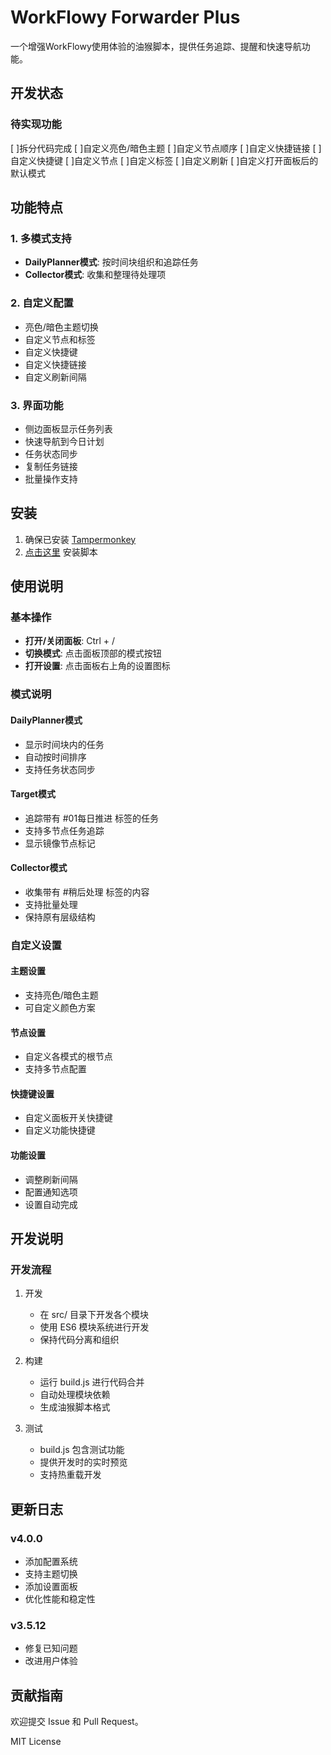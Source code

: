 # WorkFlowy Forwarder Plus

一个增强WorkFlowy使用体验的油猴脚本，提供任务追踪、提醒和快速导航功能。

## 开发状态


### 待实现功能
[ ]拆分代码完成
[ ]自定义亮色/暗色主题
[ ]自定义节点顺序
[ ]自定义快捷链接
[ ]自定义快捷键
[ ]自定义节点
[ ]自定义标签
[ ]自定义刷新
[ ]自定义打开面板后的默认模式

## 功能特点

### 1. 多模式支持
- **DailyPlanner模式**: 按时间块组织和追踪任务
- **Collector模式**: 收集和整理待处理项

### 2. 自定义配置
- 亮色/暗色主题切换
- 自定义节点和标签
- 自定义快捷键
- 自定义快捷链接
- 自定义刷新间隔

### 3. 界面功能
- 侧边面板显示任务列表
- 快速导航到今日计划
- 任务状态同步
- 复制任务链接
- 批量操作支持

## 安装

1. 确保已安装 [Tampermonkey](https://www.tampermonkey.net/)
2. [点击这里](${GITHUB_URLS.raw}) 安装脚本

## 使用说明

### 基本操作
- **打开/关闭面板**: Ctrl + /
- **切换模式**: 点击面板顶部的模式按钮
- **打开设置**: 点击面板右上角的设置图标

### 模式说明

#### DailyPlanner模式
- 显示时间块内的任务
- 自动按时间排序
- 支持任务状态同步

#### Target模式
- 追踪带有 #01每日推进 标签的任务
- 支持多节点任务追踪
- 显示镜像节点标记

#### Collector模式
- 收集带有 #稍后处理 标签的内容
- 支持批量处理
- 保持原有层级结构

### 自定义设置

#### 主题设置
- 支持亮色/暗色主题
- 可自定义颜色方案

#### 节点设置
- 自定义各模式的根节点
- 支持多节点配置

#### 快捷键设置
- 自定义面板开关快捷键
- 自定义功能快捷键

#### 功能设置
- 调整刷新间隔
- 配置通知选项
- 设置自动完成

## 开发说明

### 开发流程
1. 开发
   - 在 src/ 目录下开发各个模块
   - 使用 ES6 模块系统进行开发
   - 保持代码分离和组织

2. 构建
   - 运行 build.js 进行代码合并
   - 自动处理模块依赖
   - 生成油猴脚本格式

3. 测试
   - build.js 包含测试功能
   - 提供开发时的实时预览
   - 支持热重载开发

## 更新日志

### v4.0.0
- 添加配置系统
- 支持主题切换
- 添加设置面板
- 优化性能和稳定性

### v3.5.12
- 修复已知问题
- 改进用户体验

## 贡献指南

欢迎提交 Issue 和 Pull Request。

MIT License